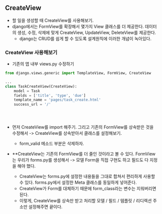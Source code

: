 ## CreateView
- 할 일을 생성할 때 CreateView를 사용해보기.
- django에서는 FormView를 확장해서 몇가지 View 클래스를 더 제공한다. 데이터의 생성, 수정, 삭제에 맞게 CreateView, UpdateView, DeleteView를 제공한다.
  - django는 CRUD를 쉽게 할 수 있도록 설계원칙에 이러한 개념이 녹아있다. 


### CreateView 사용해보기
- 기존의 앱 내부 views.py 수정하기

```python
from django.views.generic import TemplateView, FormView, CreateView

...
class TaskCreateView(CreateView):
    model = Task
    fields = ['title', 'type', 'due']
    template_name = 'pages/task_create.html'
    success_url = '/'





```


- 먼저 CreateView를 import 해주기. 그리고 기존의 FormView를 상속받은 것을 수정해서 -> CreateView를 상속받아서 클래스를 설정해보기.
  - form_valid 메소드 부분은 삭제하자.

- **CreateView는 기존의 FormView를 더 줄인 것이라고 볼 수 있다. FormView는 우리가 forms.py를 생성해서 -> 모델 Form을 직접 구현도 하고 필드도 다 지정을 해야 했다.
  - CreateView는 forms.py에 설정한 내용들을 그대로 합쳐서 편리하게 사용할 수 있다. forms.py에서 설정한 Meta 클래스를 동일하게 넣어준다.
  - CreateView가 Form를 대체하기 때문에 form_class라는 변수는 지워버리면 된다.
  - 이렇게, CreateView를 상속만 받고 처리할 모델 / 필드 / 템플릿 / 리디렉션 주소만 설정해주면 끝이다.
